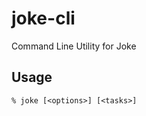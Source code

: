 joke-cli
================================================================

Command Line Utility for Joke

## Usage

    % joke [<options>] [<tasks>]
